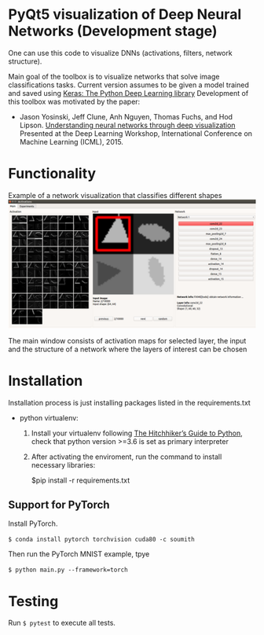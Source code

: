 PyQt5 visualization of Deep Neural Networks (Development stage)
===============================================================
One can use this code to visualize DNNs (activations, filters, network structure).

Main goal of the toolbox is to visualize networks that solve image classifications tasks. Current version assumes to be given a model trained and saved using [Keras: The Python Deep Learning library](https://keras.io/ "Keras's Homepage")
Development of this toolbox was motivated by the paper:

 - Jason Yosinski, Jeff Clune, Anh Nguyen, Thomas Fuchs, and Hod Lipson. [Understanding neural networks through deep visualization](http://arxiv.org/abs/1506.06579/ "Computer Science > Computer Vision and Pattern Recognition") Presented at the Deep Learning Workshop, International Conference on Machine Learning (ICML), 2015.


Functionality
=============

Example of a network visualization that classifies different shapes 
![screenshot](docs/example.png)

The main window consists of activation maps for selected layer, the input and the structure of a network where the layers of interest can be chosen

Installation
============

Installation process is just installing packages listed in the requirements.txt

- python virtualenv:

  1) Install your virtualenv following [The Hitchhiker’s Guide to Python](http://docs.python-guide.org/en/latest/dev/virtualenvs/ "Virtual Environments"), check that python version >=3.6 is set as primary interpreter

  2) After activating the enviroment, run the command to install necessary libraries:


        $pip install -r requirements.txt



Support for PyTorch
-------------------

Install PyTorch.

   `$ conda install pytorch torchvision cuda80 -c soumith`

Then run the PyTorch MNIST example, tpye

   `$ python main.py --framework=torch`


Testing
=======
Run `$ pytest` to execute all tests.